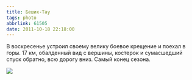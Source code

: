 ```yaml
---
title: Бешик-Тау
tags: photo
abbrlink: 61505
date: 2011-10-18 22:18:00
---
```


В воскресенье устроил своему велику боевое крещение и поехал в горы. 17 км, обалденный вид с вершины, костерок и сумасшедший спуск обратно, всю дорогу вниз. Самый конец сезона.  
  
[![](https://lh6.googleusercontent.com/-YASKloEMwkg/TptTNFKu78I/AAAAAAAABx4/tmbYXveJbA4/s640/SAM_0141.JPG)](https://picasaweb.google.com/sanya.boyko/ZjIXBD) 